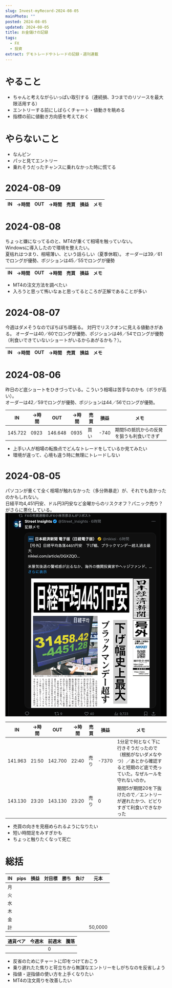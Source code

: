 ```yaml
---
slug: Invest-myRecord-2024-08-05
mainPhoto: ""
posted: 2024-08-05
updated: 2024-08-05
title: お金儲けの記録
tags:
  - FX
  - 投資
extract: デモトレードやトレードの記録・週刊連載
---
```

# やること

- ちゃんと考えながらいっぱい取引する（連続損、3つまでのリソースを最大限活用する）
- エントリーする前にしばらくチャート・値動きを眺める
- 指標の前に値動き方向感を考えておく

# やらないこと

- なんピン
- パッと見てエントリー
- 乗れそうだったチャンスに乗れなかった時に慌てる
# 2024-08-09

| IN  | →時間 | OUT | →時間 | 売買  | 損益  | メモ  |
| --- | --- | --- | --- | --- | --- | --- |

# 2024-08-08

ちょっと嫌になってるのと、MT4が重くて相場を触っていない。  
Windowsに導入したので環境を整えたい。  
夏枯れはつまり、相場薄い、という話らしい（夏季休暇）。
オーダーは39／61でロングが優勢、ポジションは45／55でロングが優勢

| IN  | →時間 | OUT | →時間 | 売買  | 損益  | メモ  |
| --- | --- | --- | --- | --- | --- | --- |
- MT4の注文方法を調べたい
- 入ろうと思って怖いなぁと思ってるところが正解であることが多い
# 2024-08-07

今週はダメそうなのでぼちぼち頑張る。
対円でリスクオンに見える値動きがある。
オーダーは40／60でロングが優勢、ポジションは46／54でロングが優勢（利食いできていないショートがいるからあがるかも？）。

| IN  | →時間 | OUT | →時間 | 売買  | 損益  | メモ  |
| --- | --- | --- | --- | --- | --- | --- |



# 2024-08-06

昨日のど底ショートをひきづっている。こういう相場は苦手なのかも（ボラが高い）。  
オーダーは42／59でロングが優勢、ポジションは44／56でロングが優勢。

| IN      | →時間  | OUT     | →時間  | 売買  | 損益   | メモ                    |
| ------- | ---- | ------- | ---- | --- | ---- | --------------------- |
| 145.722 | 0923 | 146.648 | 0935 | 買い  | -740 | 期間5の抵抗からの反発を狙うも利食いできず |

- 上手い人が相場の転換点でどんなトレードをしているか見てみたい
- 環境が違って、心境も違う時に無理にトレードしない
# 2024-08-05

パソコンが重くて全く相場が触れなかった（多分熱暴走）が、それでも良かったのかもしれない。  
日経平均4,451円安、ドル円3円安など金曜からのリスクオフ？パニック売り？がさらに悪化している。
![スクラップ](../../../images/invest/weekly/Invest-myRecord-2024-08-05/01.png)

| IN      | →時間   | OUT     | →時間   | 売買  | 損益    | メモ                                                                 |
| ------- | ----- | ------- | ----- | --- | ----- | ------------------------------------------------------------------ |
| 141.963 | 21:50 | 142.700 | 22:40 | 売り  | -7370 | 1分足で何となく下に行きそうだったので（根拠がないダメなやつ）／あとから確認すると短期のど底で売っていた。なぜルールを守れないのか。 |
| 143.130 | 23:20 | 143.130 | 23:20 | 売り  | 0     | 期間5が期間20を下抜けたので／エントリーが遅れたかつ、ビビりすぎて利食いできなかった                        |

- 売買の向きを見極められるようになりたい
- 短い時間足をみすぎかも
- ちょっと触りたくなって死亡

# 総括
| IN  | pips | 損益  | 対目標 | 勝ち  | 負け  | 元本      |
| --- | ---- | --- | --- | --- | --- | ------- |
| 月   |      |     |     |     |     |         |
| 火   |      |     |     |     |     |         |
| 水   |      |     |     |     |     |         |
| 木   |      |     |     |     |     |         |
| 金   |      |     |     |     |     |         |
| 計   |      |     |     |     |     | 50,0000 |

| 通貨ペア | 今週末 | 前週末 | 騰落  |
| ---- | --- | --- | --- |
|      |     | 0   |     |

- 反省のためにチャートに印をつけておこう
- 乗り遅れたた焦りと苛立ちから無謀なエントリーをしがちなのを反省しよう
- 指値・逆指値の使い方を上手くなりたい
- MT4の注文周りを改善したい